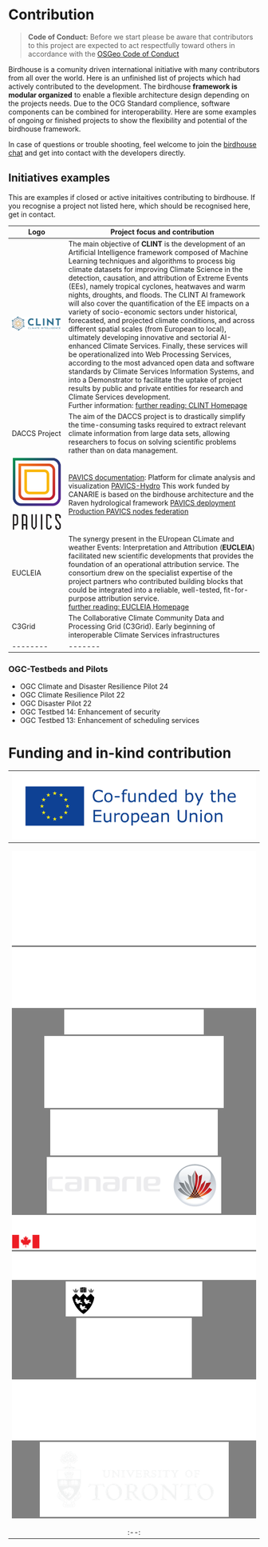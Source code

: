 # **Contribution**

> **Code of Conduct:** Before we start please be aware that contributors to this project are expected to act respectfully toward others in accordance with the [OSGeo Code of Conduct](https://www.osgeo.org/code_of_conduct/)


Birdhouse is a comunity driven international initiative with many contributors from all over the world. Here is an unfinished list of projects which had actively contributed to the development. The birdhouse **framework is modular organized** to enable a flexible architecture design depending on the projects needs. Due to the OCG Standard complience, software components can be combined for interoperability. Here are some examples of ongoing or finished projects to show the flexibility and potential of the birdhouse framework.

In case of questions or trouble shooting, feel welcome to join the [birdhouse chat](https://gitter.im/bird-house/birdhouse) and get into contact with the developers directly. 

## Initiatives examples

This are examples if closed or active initaitives contributing to birdhouse. If you recognise a project not listed here, which should be recognised here, get in contact.

| Logo | Project focus and contribution |
| -------- | ------- |
| ![](images/logos/ClINT-horizzontale.png) | The main objective of **CLINT** is the development of an Artificial Intelligence framework composed of Machine Learning techniques and algorithms to process big climate datasets for improving Climate Science in the detection, causation, and attribution of Extreme Events (EEs), namely tropical cyclones, heatwaves and warm nights, droughts, and floods. The CLINT AI framework will also cover the quantification of the EE impacts on a variety of socio-economic sectors under historical, forecasted, and projected climate conditions, and across different spatial scales (from European to local), ultimately developing innovative and sectorial AI-enhanced Climate Services. Finally, these services will be operationalized into Web Processing Services, according to the most advanced open data and software standards by Climate Services Information Systems, and into a Demonstrator to facilitate the uptake of project results by public and private entities for research and Climate Services development. <br> Further information: [further reading: CLINT Homepage](https://climateintelligence.eu) |
| DACCS Project| The aim of the DACCS project is to drastically simplify the time-consuming tasks required to extract relevant climate information from large data sets, allowing researchers to focus on solving scientific problems rather than on data management. | 
| ![](images/logos/pavics_v.svg) | [PAVICS documentation](https://pavics-sdi.readthedocs.io/en/latest/): Platform for climate analysis and visualization [PAVICS-Hydro](https://medium.com/birdhouse-newsletter/web-processing-services-for-hydrological-modeling-7b5eb5c426ed) This work funded by CANARIE is based on the birdhouse architecture and the Raven hydrological framework  [PAVICS deployment](https://birdhouse-deploy.readthedocs.io/en/latest/#birdhouse) [Production PAVICS nodes federation](https://marbleclimate.com/)  |
| EUCLEIA | The synergy present in the EUropean CLimate and weather Events: Interpretation and Attribution (**EUCLEIA**) facilitated new scientific developments that provides the foundation of an operational attribution service. The consortium drew on the specialist expertise of the project partners who contributed building blocks that could be integrated into a reliable, well-tested, fit-for-purpose attribution service. <br> [further reading: EUCLEIA Homepage](https://eucleia.eu) |
| C3Grid | The Collaborative Climate Community Data and Processing Grid (C3Grid). Early beginning of interoperable Climate Services infrastructures |
| -------- | ------- |

### OGC-Testbeds and Pilots

-   OGC Climate and Disaster Resilience Pilot 24
-   OGC Climate Resilience Pilot 22
-   OGC Disaster Pilot 22
-   OGC Testbed 14: Enhancement of security
-   OGC Testbed 13: Enhancement of scheduling services

# Funding and in-kind contribution

| ![](images/Co-Funded-By-the-EU.png) |
| :--: |
| <p style="background-color:grey"> ![](images/logos/BritishColumbia_Logo_Horizontal_Grey_Reverse.png) ![](images/logos/canadian-foundation-innovation-logo-new-light.svg) ![](images/logos/computer-research-institute-of-montreal-crim-vector-logo%201.svg) ![](images/logos/concordia-logo.svg) ![](images/logos/economie-science-et-innovation-quebec-seeklogo%201.svg) ![](images/logos/logo-canarie.png) ![](images/logos/logo-eccc-en.png) ![](images/logos/logo-pcic.png) ![](images/logos/mcgill-university-2%201.svg) ![](images/logos/ontario-provincial-new-seeklogo%201.svg) ![](images/logos/ouranos_logo_horizontal_blanc.png) ![](images/logos/UofT-white-on-transparent.png) </p> |  
| :--: |




<!-- 


## COPERNICUS

-   CP4CDS: Climate Projects for the [Climate Data
    Store](https://cds.climate.copernicus.eu/) (part of the European
    Union\'s [Copernicus Climate Change
    Service](https://climate.copernicus.eu/)).

## PAVICS

-   [PAVICS](https://ouranosinc.github.io/pavics-sdi/): Platform for
    climate analysis and visualization by
    [Ouranos](https://www.ouranos.ca/) and
    [CRIM](https://www.crim.ca/en), Canada.
-   [PAVICS-Hydro](https://medium.com/birdhouse-newsletter/web-processing-services-for-hydrological-modeling-7b5eb5c426ed)
    : Additional services for
    [PAVICS](https://ouranosinc.github.io/pavics-sdi/) allowing users to
    perform hydrological modeling and analysis.

[Pavics](https://pavics-sdi.readthedocs.io/en/latest/index.html)


## DACCS
-   [DACCS](https://daccs.ca/): *Data Analytics for Canadian Climate
    Services* is a collaboration between the [University of
    Toronto](https://www.utoronto.ca/), the Pacific Climate Impacts
    Consortium ([PCIC](https://www.pacificclimate.org/)), the Computer
    Research Institute of Montréal ([CRIM](https://www.crim.ca/en)), and
    [Ouranos](https://www.ouranos.ca/).

    This project evolved from
    [PAVICS](https://ouranosinc.github.io/pavics-sdi/) developments, by
    extending [Birdhouse]() services with multiple new capabilities, and
    providing an *Infrastructure as Code* (IaC) [birdhouse-deploy]()
    definition allowing the customizable selection of server
    [components](https://birdhouse-deploy.readthedocs.io/en/latest/#birdhouse).

## Demonstrators and projects

[CLINT](https://clint.dkrz.de/) 

[Climatedata](https://climatedata.ca/)

## OGC-Testbeds

::: todo
Add references to OGC testbed.
:::
-   OGC Testbed 13: Enhancement of scheduling services
-   OGC Testbed 14: Enhancement of security
| [OGC EO-Pilot](http://docs.opengeospatial.org/per/20-045.html%23_open_source_software_4&amp;sa=D&amp;source=editors&amp;ust=1660816924243900&amp;usg=AOvVaw22QBuuFacKi801Tvd-c-LC)  | | | 

 -->

